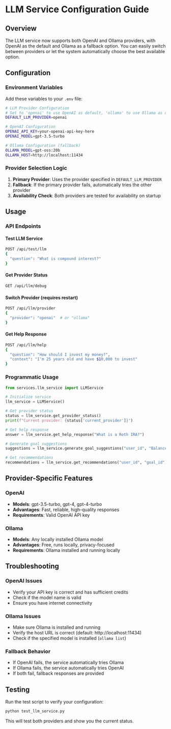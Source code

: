 # LLM Service Configuration Guide

## Overview

The LLM service now supports both OpenAI and Ollama providers, with OpenAI as the default and Ollama as a fallback option. You can easily switch between providers or let the system automatically choose the best available option.

## Configuration

### Environment Variables

Add these variables to your `.env` file:

```bash
# LLM Provider Configuration
# Set to 'openai' to use OpenAI as default, 'ollama' to use Ollama as default
DEFAULT_LLM_PROVIDER=openai

# OpenAI Configuration
OPENAI_API_KEY=your-openai-api-key-here
OPENAI_MODEL=gpt-3.5-turbo

# Ollama Configuration (fallback)
OLLAMA_MODEL=gpt-oss:20b
OLLAMA_HOST=http://localhost:11434
```

### Provider Selection Logic

1. **Primary Provider**: Uses the provider specified in `DEFAULT_LLM_PROVIDER`
2. **Fallback**: If the primary provider fails, automatically tries the other provider
3. **Availability Check**: Both providers are tested for availability on startup

## Usage

### API Endpoints

#### Test LLM Service
```bash
POST /api/test/llm
{
  "question": "What is compound interest?"
}
```

#### Get Provider Status
```bash
GET /api/llm/debug
```

#### Switch Provider (requires restart)
```bash
POST /api/llm/provider
{
  "provider": "openai"  # or "ollama"
}
```

#### Get Help Response
```bash
POST /api/llm/help
{
  "question": "How should I invest my money?",
  "context": "I'm 25 years old and have $10,000 to invest"
}
```

### Programmatic Usage

```python
from services.llm_service import LLMService

# Initialize service
llm_service = LLMService()

# Get provider status
status = llm_service.get_provider_status()
print(f"Current provider: {status['current_provider']}")

# Get help response
answer = llm_service.get_help_response("What is a Roth IRA?")

# Generate goal suggestions
suggestions = llm_service.generate_goal_suggestions("user_id", "Balanced")

# Get recommendations
recommendations = llm_service.get_recommendations("user_id", "goal_id")
```

## Provider-Specific Features

### OpenAI
- **Models**: gpt-3.5-turbo, gpt-4, gpt-4-turbo
- **Advantages**: Fast, reliable, high-quality responses
- **Requirements**: Valid OpenAI API key

### Ollama
- **Models**: Any locally installed Ollama model
- **Advantages**: Free, runs locally, privacy-focused
- **Requirements**: Ollama installed and running locally

## Troubleshooting

### OpenAI Issues
- Verify your API key is correct and has sufficient credits
- Check if the model name is valid
- Ensure you have internet connectivity

### Ollama Issues
- Make sure Ollama is installed and running
- Verify the host URL is correct (default: http://localhost:11434)
- Check if the specified model is installed (`ollama list`)

### Fallback Behavior
- If OpenAI fails, the service automatically tries Ollama
- If Ollama fails, the service automatically tries OpenAI
- If both fail, fallback responses are provided

## Testing

Run the test script to verify your configuration:

```bash
python test_llm_service.py
```

This will test both providers and show you the current status.

